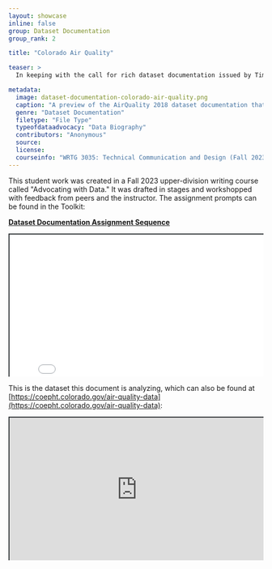 ```yaml
---
layout: showcase
inline: false
group: Dataset Documentation
group_rank: 2

title: "Colorado Air Quality"

teaser: >
  In keeping with the call for rich dataset documentation issued by Timnit Gebru et al. in "Datasheets for Datasets," this student sample provides not only technical documentation of an air quality dataset, but also a detailed data biography and an ethnographic assessment of the broader context to which this data collection effort belongs.

metadata:
  image: dataset-documentation-colorado-air-quality.png
  caption: "A preview of the AirQuality 2018 dataset documentation that students produced, specifically with links to the dataset the project is analyzing, a summary of the project, keywords, and a paragraph about other purposes the dataset could be used for."
  genre: "Dataset Documentation"
  filetype: "File Type"
  typeofdataadvocacy: "Data Biography"
  contributors: "Anonymous"
  source: 
  license: 
  courseinfo: "WRTG 3035: Technical Communication and Design (Fall 2023, taught by Nathan Pieplow at the University of Colorado Boulder)"
---
```


This student work was created in a Fall 2023 upper-division writing course called "Advocating with Data." It was drafted in stages and workshopped with feedback from peers and the instructor. The assignment prompts can be found in the Toolkit:

**[Dataset Documentation Assignment Sequence](https://da4asandbox.github.io/curricularsite/cards/dataset-documentation-assignment)**

<div style="position: relative; padding-bottom: 56.25%; height: 0; overflow: hidden;"><iframe src="../assets/pdf/dataset-documentation-colorado-air-quality.pdf" width="100%" title="Dataset Documentation: Colorado Air Quality" style="border:2px #323639 solid; position: absolute; top: 0; left: 0; right: 0; bottom: 0; height: 200%; max-width: 100%;"></iframe></div>

This is the dataset this document is analyzing, which can also be found at [https://coepht.colorado.gov/air-quality-data](https://coepht.colorado.gov/air-quality-data):

<div style="position: relative; padding-bottom: 56.25%; height: 0; overflow: hidden;"><iframe src="https://coepht.colorado.gov/air-quality-data" width="100%" title="Air Quality Data | Colorado Enviromental Public Health Tracking" style="border:2px #323639 solid; position: absolute; top: 0; left: 0; right: 0; bottom: 0; height: 100%; max-width: 100%;"></iframe></div>
